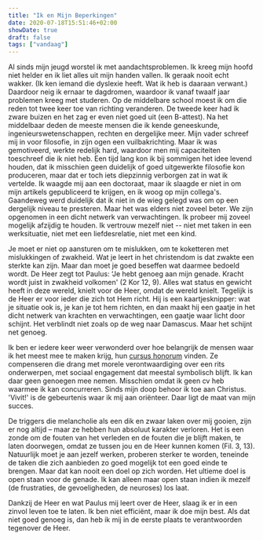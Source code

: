 ```yaml
---
title: "Ik en Mijn Beperkingen"
date: 2020-07-18T15:51:46+02:00
showDate: true
draft: false
tags: ["vandaag"]
---
```


Al sinds mijn jeugd worstel ik met aandachtsproblemen. Ik kreeg mijn hoofd niet helder en ik liet alles uit mijn handen vallen. Ik geraak nooit echt wakker.  (Ik ken iemand die dyslexie heeft. Wat ik heb is daaraan verwant.) Daardoor neig ik ernaar te dagdromen, waardoor ik vanaf twaalf jaar problemen kreeg met studeren. Op de middelbare school moest ik om die reden tot twee keer toe van richting veranderen. De tweede keer had ik zware buizen en het zag er even niet goed uit (een B-attest). Na het middelbaar deden de meeste mensen die ik kende geneeskunde, ingenieurswetenschappen, rechten en dergelijke meer. Mijn vader schreef mij in voor filosofie, in zijn ogen een vuilbakrichting. Maar ik was gemotiveerd, werkte redelijk hard, waardoor men mij capaciteiten toeschreef die ik niet heb. Een tijd lang kon ik bij sommigen het idee levend houden, dat ik misschien geen duidelijk of goed uitgewerkte filosofie kon produceren, maar dat er toch iets diepzinnig verborgen zat in wat ik vertelde. Ik waagde mij aan een doctoraat, maar ik slaagde er niet in om mijn artikels gepubliceerd te krijgen, en ik woog op mijn collega's. Gaandeweg werd duidelijk dat ik niet in de wieg gelegd was om op een dergelijk niveau te presteren. Maar het was elders niet zoveel beter. We zijn opgenomen in een dicht netwerk van verwachtingen. Ik probeer mij zoveel mogelijk afzijdig te houden. Ik vertrouw mezelf niet -- niet met taken in een werksituatie, niet met een liefdesrelatie, niet met een kind. 

Je moet er niet op aansturen om te mislukken, om te koketteren met mislukkingen of zwakheid. Wat je leert in het christendom is dat zwakte een sterkte kan zijn. Maar dan moet je goed beseffen wat daarmee bedoeld wordt. De Heer zegt tot Paulus: ‘Je hebt genoeg aan mijn genade. Kracht wordt juist in zwakheid volkomen' (2 Kor 12, 9). Alles wat status en gewicht heeft in deze wereld, knielt voor de Heer, omdat de wereld knielt. Tegelijk is de Heer er voor ieder die zich tot Hem richt. Hij is een kaartjesknipper: wat je situatie ook is, je kan je tot hem richten, en dan maakt hij een gaatje in het dicht netwerk van krachten en verwachtingen, een gaatje waar licht door schijnt. Het verblindt niet zoals op de weg naar Damascus. Maar het schijnt net genoeg.

Ik ben er iedere keer weer verwonderd over hoe belangrijk de mensen waar ik het meest mee te maken krijg, hun [cursus honorum](https://en.wikipedia.org/wiki/Cursus_honorum) vinden. Ze compenseren die drang met morele verontwaardiging over een rits onderwerpen, met sociaal engagement dat meestal symbolisch blijft. Ik kan daar geen genoegen mee nemen. Misschien omdat ik geen cv heb waarmee ik kan concurreren. Sinds mijn doop behoor ik toe aan Christus. 'Vivit!' is de gebeurtenis waar ik mij aan oriënteer. Daar ligt de maat van mijn succes.

De triggers die melancholie als een dik en zwaar laken over mij gooien, zijn er nog altijd – maar ze hebben hun absoluut karakter verloren. Het is een zonde om de fouten van het verleden en de fouten die je blijft maken, te laten doorwegen, omdat ze tussen jou en de Heer kunnen komen (Fil. 3, 13). Natuurlijk moet je aan jezelf werken, proberen sterker te worden, teneinde de taken die zich aanbieden zo goed mogelijk tot een goed einde te brengen. Maar dat kan nooit een doel op zich worden. Het ultieme doel is open staan voor de genade. Ik kan alleen maar open staan indien ik mezelf (de frustraties, de gevoeligheden, de neuroses) los laat. 

Dankzij de Heer en wat Paulus mij leert over de Heer, slaag ik er in een zinvol leven toe te laten. Ik ben niet efficiënt, maar ik doe mijn best. Als dat niet goed genoeg is, dan heb ik mij in de eerste plaats te verantwoorden tegenover de Heer. 